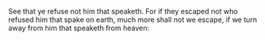 See that ye refuse not him that speaketh. For if they escaped not who refused him that spake on earth, much more shall not we escape, if we turn away from him that speaketh from heaven:

